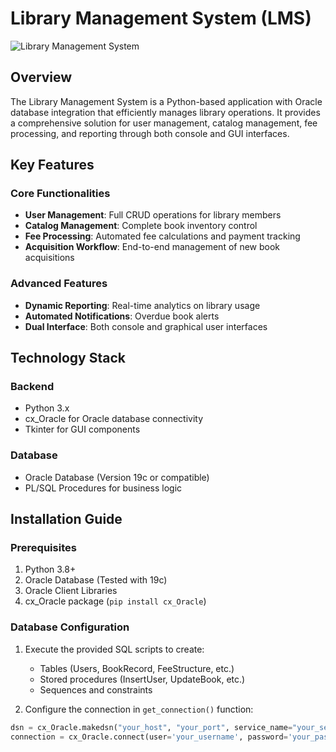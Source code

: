 # Library Management System (LMS)

![Library Management System](https://via.placeholder.com/800x400?text=Library+Management+System) <!-- Add actual image if available -->

## Overview

The Library Management System is a Python-based application with Oracle database integration that efficiently manages library operations. It provides a comprehensive solution for user management, catalog management, fee processing, and reporting through both console and GUI interfaces.

## Key Features

### Core Functionalities
- **User Management**: Full CRUD operations for library members
- **Catalog Management**: Complete book inventory control
- **Fee Processing**: Automated fee calculations and payment tracking
- **Acquisition Workflow**: End-to-end management of new book acquisitions

### Advanced Features
- **Dynamic Reporting**: Real-time analytics on library usage
- **Automated Notifications**: Overdue book alerts
- **Dual Interface**: Both console and graphical user interfaces

## Technology Stack

### Backend
- Python 3.x
- cx_Oracle for Oracle database connectivity
- Tkinter for GUI components

### Database
- Oracle Database (Version 19c or compatible)
- PL/SQL Procedures for business logic

## Installation Guide

### Prerequisites
1. Python 3.8+
2. Oracle Database (Tested with 19c)
3. Oracle Client Libraries
4. cx_Oracle package (`pip install cx_Oracle`)

### Database Configuration
1. Execute the provided SQL scripts to create:
   - Tables (Users, BookRecord, FeeStructure, etc.)
   - Stored procedures (InsertUser, UpdateBook, etc.)
   - Sequences and constraints

2. Configure the connection in `get_connection()` function:
```python
dsn = cx_Oracle.makedsn("your_host", "your_port", service_name="your_service")
connection = cx_Oracle.connect(user='your_username', password='your_password', dsn=dsn)
